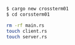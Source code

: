 
```zsh
$ cargo new crossterm01
$ cd corssterm01
```

```zsh
rm -rf main.rs
touch client.rs
touch server.rs
```



